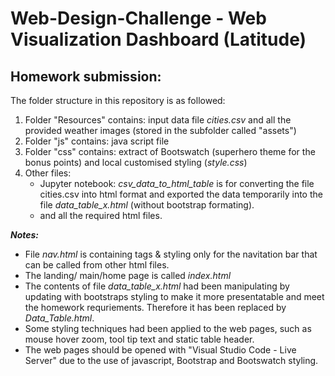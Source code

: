 # Web-Design-Challenge - Web Visualization Dashboard (Latitude)

## Homework submission:

The folder structure in this repository is as followed: </br>
1. Folder "Resources" contains: input data file _cities.csv_ and all the provided weather images (stored in the subfolder called "assets")
2. Folder "js" contains: java script file
3. Folder "css" contains: extract of Bootswatch (superhero theme for the bonus points) and local customised styling (_style.css_)
4. Other files:
    * Jupyter notebook: _csv_data_to_html_table_ is for converting the file cities.csv into html format and exported the data temporarily into the file _data_table_x.html_ (without bootstrap formating). 
    * and all the required html files.

**_Notes:_** </br>
  - File _nav.html_ is containing tags & styling only for the navitation bar that can be called from other html files.
  - The landing/ main/home page is called _index.html_
  - The contents of file _data_table_x.html_ had been manipulating by updating with bootstraps styling to make it more presentatable and meet the homework requriements. Therefore it has been replaced by _Data_Table.html_.
  - Some styling techniques had been applied to the web pages, such as mouse hover zoom, tool tip text and static table header.
  - The web pages should be opened with "Visual Studio Code - Live Server" due to the use of javascript, Bootstrap and Bootswatch styling.

